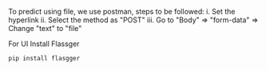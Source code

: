 To predict using file, we use postman, steps to be followed:
i. Set the hyperlink
ii. Select the method as "POST"
iii. Go to "Body" => "form-data" => Change "text" to "file"

For UI
Install Flassger

```
pip install flasgger
```
